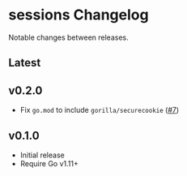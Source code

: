 # sessions Changelog

Notable changes between releases.

## Latest

## v0.2.0

* Fix `go.mod` to include `gorilla/securecookie` ([#7](https://github.com/dghubble/sessions/pull/7))

## v0.1.0

* Initial release
* Require Go v1.11+

